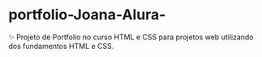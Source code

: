# portfolio-Joana-Alura-
✨ Projeto de Portfolio no curso HTML e CSS para projetos web utilizando dos fundamentos HTML e CSS.

